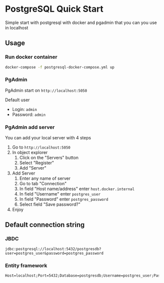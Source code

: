# PostgreSQL Quick Start

Simple start with postgresql with docker and pgadmin that you can you use in localhost

## Usage

### Run docker container

```bash
docker-compose -f postgresql-docker-compose.yml up
```

### PgAdmin

PgAdmin start on `http://localhost:5050`

Default user

* Login: `admin`
* Password: `admin`

### PgAdmin add server

You can add your local server with 4 steps

1. Go to `http://localhost:5050`
2. In object explorer
    1. Click on the "Servers" button
    2. Select "Register"
    3. Add "Server"
3. Add Server
    1. Enter any name of server 
    2. Go to tab "Connection"
    3. In field "Host name/address" enter `host.docker.internal`
    4. In field "Username" enter `postgres_user`
    5. In field "Password" enter `postgres_password`
    6. Select field "Save password?"
4. Enjoy

## Default connection string

### JBDC

``` postgresql
jdbc:postgresql://localhost:5432/postgresdb?user=postgres_user&password=postgres_password
```

### Entity framework

```efcore
Host=localhost;Port=5432;Database=postgresdb;Username=postgres_user;Password=postgres_password;IncludeErrorDetail=True"
```